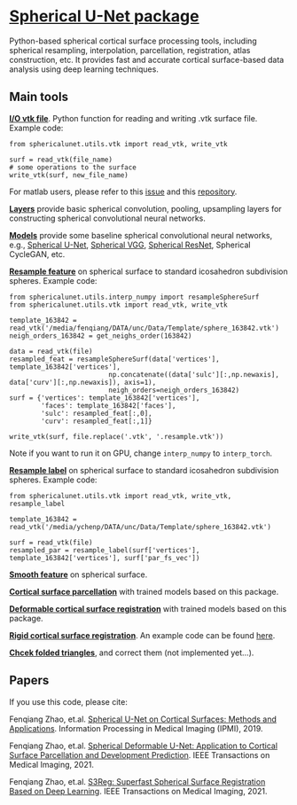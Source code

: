 # [Spherical U-Net package](https://pypi.org/project/sphericalunet/)
Python-based spherical cortical surface processing tools, including spherical resampling, interpolation, parcellation, registration, atlas construction, etc. It provides fast and accurate cortical surface-based data analysis using deep learning techniques.



## Main tools
[**I/O vtk file**](https://github.com/zhaofenqiang/SphericalUNetPackage/blob/main/sphericalunet/utils/vtk.py). Python function for reading and writing .vtk surface file. Example code:
```
from sphericalunet.utils.vtk import read_vtk, write_vtk

surf = read_vtk(file_name)
# some operations to the surface 
write_vtk(surf, new_file_name)
```
For matlab users, please refer to this [issue](https://github.com/zhaofenqiang/Spherical_U-Net/issues/3#issuecomment-763334969) and this [repository](https://github.com/Zhengwang-Wu/CorticalSurfaceMetric).

[**Layers**](https://github.com/zhaofenqiang/SphericalUNetPackage/blob/main/sphericalunet/models/layers.py) provide basic spherical convolution, pooling, upsampling layers for constructing spherical convolutional neural networks.

[**Models**](https://github.com/zhaofenqiang/SphericalUNetPackage/blob/main/sphericalunet/models/models.py) provide some baseline spherical convolutional neural networks, e.g., [Spherical U-Net](https://github.com/zhaofenqiang/SphericalUNetPackage/blob/99963658ab4690c198b337aad99a099791753902/sphericalunet/models/models.py#L266), [Spherical VGG](https://github.com/zhaofenqiang/SphericalUNetPackage/blob/99963658ab4690c198b337aad99a099791753902/sphericalunet/models/models.py#L420), [Spherical ResNet](https://github.com/zhaofenqiang/SphericalUNetPackage/blob/b17add7b1259db187bbf9321cba2ec34e5e4be8e/sphericalunet/models/models.py#L494), Spherical CycleGAN, etc.

[**Resample feature**](https://github.com/zhaofenqiang/SphericalUNetPackage/blob/99963658ab4690c198b337aad99a099791753902/sphericalunet/utils/interp_numpy.py#L316) on spherical surface to standard icosahedron subdivision spheres. Example code:
```
from sphericalunet.utils.interp_numpy import resampleSphereSurf
from sphericalunet.utils.vtk import read_vtk, write_vtk

template_163842 = read_vtk('/media/fenqiang/DATA/unc/Data/Template/sphere_163842.vtk')
neigh_orders_163842 = get_neighs_order(163842)

data = read_vtk(file)
resampled_feat = resampleSphereSurf(data['vertices'], template_163842['vertices'], 
			             np.concatenate((data['sulc'][:,np.newaxis], data['curv'][:,np.newaxis]), axis=1),
			             neigh_orders=neigh_orders_163842)
surf = {'vertices': template_163842['vertices'], 
        'faces': template_163842['faces'],
        'sulc': resampled_feat[:,0],
        'curv': resampled_feat[:,1]}
    
write_vtk(surf, file.replace('.vtk', '.resample.vtk'))
```
Note if you want to run it on GPU, change `interp_numpy` to `interp_torch`.

[**Resample label**](https://github.com/zhaofenqiang/SphericalUNetPackage/blob/99963658ab4690c198b337aad99a099791753902/sphericalunet/utils/vtk.py#L99) on spherical surface to standard icosahedron subdivision spheres. Example code:
```
from sphericalunet.utils.vtk import read_vtk, write_vtk, resample_label

template_163842 = read_vtk('/media/ychenp/DATA/unc/Data/Template/sphere_163842.vtk')

surf = read_vtk(file)
resampled_par = resample_label(surf['vertices'], template_163842['vertices'], surf['par_fs_vec'])
```

[**Smooth feature**](https://github.com/zhaofenqiang/SphericalUNetPackage/blob/99963658ab4690c198b337aad99a099791753902/sphericalunet/utils/vtk.py#L153) on spherical surface.

[**Cortical surface parcellation**](https://github.com/zhaofenqiang/Spherical_U-Net) with trained models based on this package.

[**Deformable cortical surface registration**](https://github.com/zhaofenqiang/spherical-registration) with trained models based on this package.

[**Rigid cortical surface registration**](https://github.com/zhaofenqiang/SphericalUNetPackage/blob/99963658ab4690c198b337aad99a099791753902/sphericalunet/utils/initial_rigid_align.py#L35). An example code can be found [here](https://github.com/zhaofenqiang/SphericalUNetPackage/blob/main/example/initialRigidAlignUsingSearch_longleaf.py).

[**Chcek folded triangles**](https://github.com/zhaofenqiang/SphericalUNetPackage/blob/b17add7b1259db187bbf9321cba2ec34e5e4be8e/sphericalunet/utils/utils.py#L496), and correct them (not implemented yet...).



## Papers

If you use this code, please cite:

Fenqiang Zhao, et.al. [Spherical U-Net on Cortical Surfaces: Methods and Applications](https://link.springer.com/chapter/10.1007/978-3-030-20351-1_67). Information Processing in Medical Imaging (IPMI), 2019.

Fenqiang Zhao, et.al. [Spherical Deformable U-Net: Application to Cortical Surface Parcellation and Development Prediction](https://ieeexplore.ieee.org/document/9316936). IEEE Transactions on Medical Imaging, 2021.

Fenqiang Zhao, et.al. [S3Reg: Superfast Spherical Surface Registration Based on Deep Learning](https://ieeexplore.ieee.org/document/9389746). IEEE Transactions on Medical Imaging, 2021.

